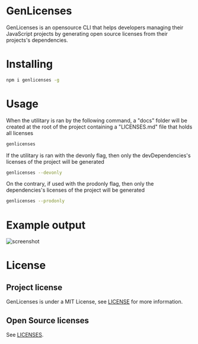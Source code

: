 # GenLicenses
GenLicenses is an opensource CLI that helps developers managing their JavaScript projects by generating open source licenses from their projects's dependencies.

# Installing
```bash
npm i genlicenses -g
```

# Usage
When the utilitary is ran by the following command, a "docs" folder will be created at the root of the project containing a "LICENSES.md" file that holds all licenses
```bash
genlicenses
```
If the utilitary is ran with the devonly flag, then only the devDependencies's licenses of the project will be generated
```bash
genlicenses --devonly
```
On the contrary, if used with the prodonly flag, then only the dependencies's licenses of the project will be generated
```bash
genlicenses --prodonly
```

# Example output
![screenshot](https://i.imgur.com/9DMmvNo.png)

# License

## Project license

GenLicenses is under a MIT License, see [LICENSE](LICENSE) for more information.

## Open Source licenses

See [LICENSES](docs/LICENSES.md).

